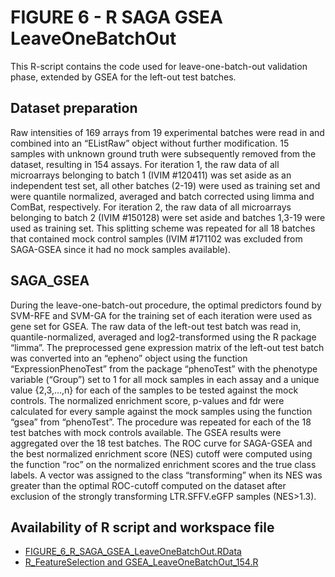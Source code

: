 # FIGURE 6 - R SAGA GSEA LeaveOneBatchOut

This R-script contains the code used for leave-one-batch-out validation phase, extended by GSEA for the left-out test batches. 

## Dataset preparation
Raw intensities of 169 arrays from 19 experimental batches were read in and combined into an “EListRaw” object without further modification. 15 samples with unknown ground truth were subsequently removed from the dataset, resulting in 154 assays. For iteration 1, the raw data of all microarrays belonging to batch 1 (IVIM #120411) was set aside as an independent test set, all other batches (2-19) were used as training set and were quantile normalized, averaged and batch corrected using limma and ComBat, respectively. For iteration 2, the raw data of all microarrays belonging to batch 2 (IVIM #150128) were set aside and batches 1,3-19 were used as training set. This splitting scheme was repeated for all 18 batches that contained mock control samples (IVIM #171102 was excluded from SAGA-GSEA since it had no mock samples available). 

## SAGA_GSEA
During the leave-one-batch-out procedure, the optimal predictors found by SVM-RFE and SVM-GA for the training set of each iteration were used as gene set for GSEA. The raw data of the left-out test batch was read in, quantile-normalized, averaged and log2-transformed using the R package “limma”. The preprocessed gene expression matrix of the left-out test batch was converted into an “epheno” object using the function “ExpressionPhenoTest” from the package “phenoTest” with the phenotype variable (“Group”) set to 1 for all mock samples in each assay and a unique value {2,3,…,n} for each of the samples to be tested against the mock controls. The normalized enrichment score, p-values and fdr were calculated for every sample against the mock samples using the function “gsea” from “phenoTest”. The procedure was repeated for each of the 18 test batches with mock controls available. The GSEA results were aggregated over the 18 test batches. The ROC curve for SAGA-GSEA and the best normalized enrichment score (NES) cutoff were computed using the function “roc” on the normalized enrichment scores and the true class labels. A vector was assigned to the class “transforming” when its NES was greater than the optimal ROC-cutoff computed on the dataset after exclusion of the strongly transforming LTR.SFFV.eGFP samples (NES>1.3).

## Availability of R script and workspace file

*	[FIGURE_6_R_SAGA_GSEA_LeaveOneBatchOut.RData](https://www.dropbox.com/s/72ykrdzfxghofuf/.RData?dl=0)
*	[R_FeatureSelection and GSEA_LeaveOneBatchOut_154.R](./R_FeatureSelection%20and%20GSEA_LeaveOneBatchOut_154.R)
